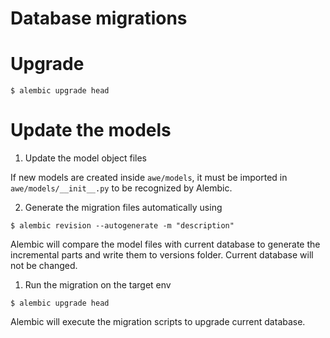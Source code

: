 # Database migrations

# Upgrade

```shell
$ alembic upgrade head
```

# Update the models

1. Update the model object files

If new models are created inside `awe/models`, it must be imported in `awe/models/__init__.py` to be recognized by Alembic.

2. Generate the migration files automatically using
```shell
$ alembic revision --autogenerate -m "description"
```
Alembic will compare the model files with current database to generate the incremental parts and write them to versions folder.
Current database will not be changed.

1. Run the migration on the target env

```shell
$ alembic upgrade head
```
Alembic will execute the migration scripts to upgrade current database.
